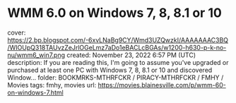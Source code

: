 # WMM 6.0 on Windows 7, 8, 8.1 or 10

cover: https://2.bp.blogspot.com/-6xvLNaBg9CY/Wmd3UZQwzkI/AAAAAAAC3BQ/WIOUpQ318TAUvzZeJrlOGeLmz7aDo1eBACLcBGAs/w1200-h630-p-k-no-nu/wmm6_win7.png
created: November 23, 2022 6:57 PM (UTC)
description: If you are reading this, I'm going to assume you've upgraded or purchased at least one PC with Windows 7, 8, 8.1 or 10 and discovered Window...
folder: BOOKMRKS-MTHRFCKR / PIRACY-MTHRFCKR / FMHY / Movies
tags: fmhy, movies
url: https://movies.blainesville.com/p/wmm-60-on-windows-7.html